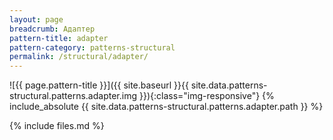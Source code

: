 ```yaml
---
layout: page
breadcrumb: Адаптер
pattern-title: adapter
pattern-category: patterns-structural
permalink: /structural/adapter/
---
```

![{{ page.pattern-title }}]({{ site.baseurl }}{{ site.data.patterns-structural.patterns.adapter.img }}){:class="img-responsive"}
{% include_absolute {{ site.data.patterns-structural.patterns.adapter.path }} %}

{% include files.md %}
